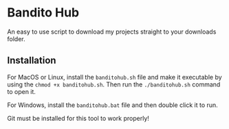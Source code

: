 # Bandito Hub
An easy to use script to download my projects straight to your downloads folder.

## Installation
For MacOS or Linux, install the `banditohub.sh` file and make it executable by using the `chmod +x banditohub.sh`. Then run the `./banditohub.sh` command to open it.

For Windows, install the `banditohub.bat` file and then double click it to run.

Git must be installed for this tool to work properly!
